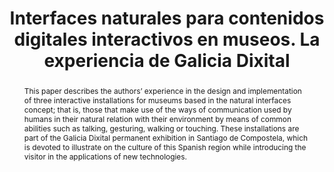 ---
layout: publication
code: 2008-LaSalle-interfaces_naturales_museos
title: "Interfaces naturales para contenidos digitales interactivos en museos. La experiencia de Galicia Dixital"
authors: Luis Hernández, Javier Taibo, Antonio Seoane, Alberto Jaspe-Villanueva, and Rocío Mihura-Lopez
year: 2008
type: Journal Paper
journal: "Revista del Centro de Investigación, Universidad La Salle"
abstract: "This paper describes the authors’ experience in the design and implementation of three interactive installations for museums based in the natural interfaces concept; that is, those that make use of the ways of communication used by humans in their natural relation with their environment by means of common abilities such as talking, gesturing, walking or touching. These installations are part of the Galicia Dixital permanent exhibition in Santiago de Compostela, which is devoted to illustrate on the culture of this Spanish region while introducing the visitor in the applications of new technologies."
projects: 
 - 
url: http://revistasinvestigacion.lasalle.mx/index.php/recein/article/view/210
youtube: https://www.youtube.com/watch?v=
bibtex: "@Article{Ibanez:2008:INC,\n
  title={Interfaces naturales para contenidos digitales interactivos en museos. La experiencia de Galicia Dixital},\n
  author={Lu{\\i}s Hernandez and Javier Taibo and Antonio Seoane and Alberto Jaspe-Villanueva and Roc{\\'i}o {Mihura L{\\'o}pez}},\n
  journal={Revista del Centro de Investigaci{\\'o}n, Universidad La Salle},\n
  volume={8},\n
  number={29},\n
  pages={37--42},\n
  year={2008},\n
  publisher={Universidad La Salle},\n
  language={Spanish},\n
  url={http://revistasinvestigacion.lasalle.mx/index.php/recein/article/view/210}\n
}" 

---